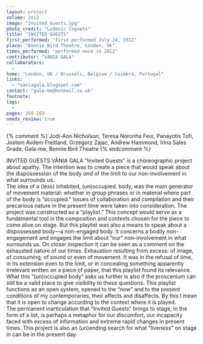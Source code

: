 ```yaml
---
layout: project
volume: 2012
image: "Invited_Guests.jpg"
photo_credit: "Ludovic Cognets"
title: "INVITED GUESTS"
first_performed: "first performed July 24, 2012"
place: "Bonnie Bird Theatre, London, UK"
times_performed: "performed once in 2012"
contributor: "VÂNIA GALA"
collaborators: 
  - 
home: "London, UK / Brussels, Belgium / Coimbra, Portugal"
links: 
  - "vaniagala.blogspot.com"
contact: "gala-me@hotmail.co.uk"
footnote: 
tags: 
  - 
pages: 268-269
needs_review: true
---
```


{% comment %} 
Jodi-Ann Nicholson, Teresa Noronha Feio, Panayotis Tofi, Jostein Avdem Freitland, Grzegorz Zajac, Andrew Hammond, Irina Sales Grade, Gala-me, Bonnie Bird Theatre
{% endcomment %}

 INVITED GUESTS 
 VÂNIA GALA 
 “Invited Guests” is a choreographic project about apathy. The intention was to create a piece that would speak about the dispossession of the body <em>and</em> of the limit to our non-involvement in what surrounds us.  
 The idea of a (less) inhabited, (un)occupied, body, was the main generator of movement material: whether in group phrases or in material where part of the body is “occupied.” Issues of collaboration and compilation and their precarious nature in the present time were taken into consideration. The project was constructed as a “playlist.” This concept would serve as a fundamental tool in the composition and contexts chosen for the piece to come alive on stage. But this playlist was also a means to speak about a dispossessed body—a non-engaged body. It concerns a bodily non-engagement and engages the limit about “our” non-involvement in what surrounds us. On closer inspection it can be seen as a comment on the exhausted nature of our times. Exhaustion resulting from excess: of image, of consuming, of sound or even of movement. It was in the refusal of time, in its extension even to the limit, or in concealing something apparently irrelevant written on a piece of paper, that this playlist found its relevance. What this “(un)occupied body” asks us further is also if the proscenium can still be a valid place to give visibility to these questions. This playlist functions as an open system, opened to the “now” and to the present conditions of my contemporaries, their affects and disaffects. By this I mean that it is open to change according to the context where it is played.  
 The permanent inarticulation that “Invited Guests” brings to stage, in the form of a list, is perhaps a metaphor for our discomfort, our incapacity faced with excess of information and extreme rapid changes in present times. This project is also an (un)ending search for what “liveness” on stage in can be in the present day. 
